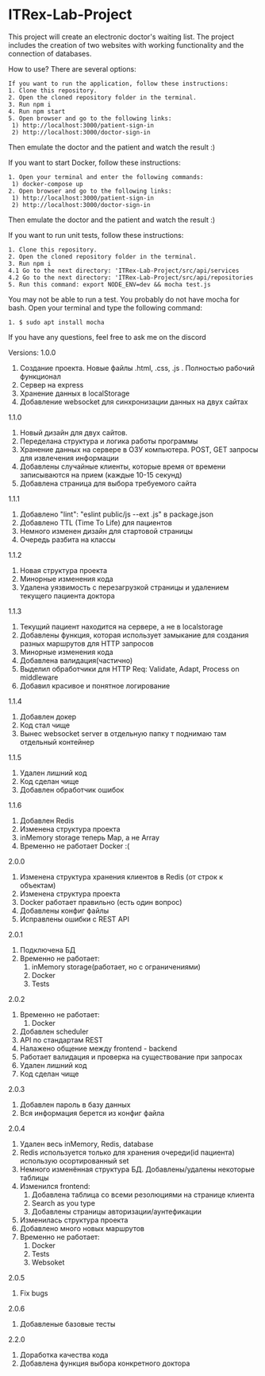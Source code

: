 # ITRex-Lab-Project
This project will create an electronic doctor's waiting list. The project includes the creation of two websites with working functionality and the connection of databases.

How to use? There are several options:

    If you want to run the application, follow these instructions: 
    1. Сlone this repository.
    2. Open the cloned repository folder in the terminal.
    3. Run npm i
    4. Run npm start
    5. Open browser and go to the following links:
     1) http://localhost:3000/patient-sign-in
     2) http://localhost:3000/doctor-sign-in

  Then emulate the doctor and the patient and watch the result :) 
    
  If you want to start Docker, follow these instructions:

    1. Open your terminal and enter the following commands:
     1) docker-compose up
    2. Open browser and go to the following links:
     1) http://localhost:3000/patient-sign-in
     2) http://localhost:3000/doctor-sign-in

  Then emulate the doctor and the patient and watch the result :) 

  If you want to run unit tests, follow these instructions:

    1. Сlone this repository.
    2. Open the cloned repository folder in the terminal.
    3. Run npm i 
    4.1 Go to the next directory: 'ITRex-Lab-Project/src/api/services
    4.2 Go to the next directory: 'ITRex-Lab-Project/src/api/repositories
    5. Run this command: export NODE_ENV=dev && mocha test.js

  You may not be able to run a test. You probably do not have mocha for bash.
   Open your terminal and type the following command:

    1. $ sudo apt install mocha


If you have any questions, feel free to ask me on the discord

Versions:
 1.0.0
  1) Создание проекта. Новые файлы .html, .css, .js . Полностью рабочий функционал
  2) Сервер на express
  3) Хранение данных в localStorage
  4) Добавление websocket для синхронизации данных на двух сайтах

 1.1.0
  1) Новый дизайн для двух сайтов. 
  2) Переделана структура и логика работы программы
  3) Хранение данных на сервере в ОЗУ компьютера. POST, GET запросы для извлечения информации
  4) Добавлены случайные клиенты, которые время от времени записываются на прием (каждые 10-15 секунд)
  5) Добавлена страница для выбора требуемого сайта

 1.1.1
  1) Добавлено "lint": "eslint public/js --ext .js" в package.json
  2) Добавлено TTL (Time To Life) для пациентов
  3) Немного изменен дизайн для стартовой страницы
  4) Очередь разбита на классы

 1.1.2
  1) Новая структура проекта
  2) Минорные изменения кода
  3) Удалена уязвимость с перезагрузкой страницы и удалением текущего пациента доктора

 1.1.3
  1) Текущий пациент находится на сервере, а не в localstorage
  2) Добавлены функция, которая использует замыкание для создания разных маршрутов для HTTP запросов
  3) Минорные изменения кода
  4) Добавлена валидация(частично)
  5) Выделил обработчики для HTTP Req: Validate, Adapt, Process on middleware
  6) Добавил красивое и понятное логирование
  
 1.1.4
  1) Добавлен докер
  2) Код стал чище
  3) Вынес websocket server в отдельную папку т поднимаю там отдельный контейнер
  
 1.1.5
  1) Удален лишний код
  2) Код сделан чище
  3) Добавлен обработчик ошибок

 1.1.6
  1) Добавлен Redis
  2) Изменена структура проекта
  3) inMemory storage теперь Map, а не Array
  4) Временно не работает Docker :(

 2.0.0
  1) Изменена структура хранения клиентов в Redis (от строк к объектам)
  2) Изменена структура проекта 
  3) Docker работает правильно (есть один вопрос)
  4) Добавлены конфиг файлы
  5) Исправлены ошибки с REST API
  
 2.0.1
  1) Подключена БД
  2) Временно не работает:
      1. inMemory storage(работает, но с ограничениями)
      2. Docker
      3. Tests

 2.0.2
  1) Временно не работает:
      1. Docker
  2) Добавлен scheduler
  3) API по стандартам REST
  4) Налажено общение между frontend - backend
  5) Работает валидация и проверка на существование при запросах
  6) Удален лишний код
  7) Код сделан чище

 2.0.3
  1) Добавлен пароль в базу данных
  2) Вся информация берется из конфиг файла

 2.0.4
  1) Удален весь inMemory, Redis, database 
  2) Redis используется только для хранения очереди(id пациента) использую осортированный set
  3) Немного изменённая структура БД. Добавлены/удалены некоторые таблицы
  4) Изменился frontend:
      1. Добавлена таблица со всеми резолюциями на странице клиента
      2. Search as you type
      3. Добавлены страницы авторизации/аунтефикации
  5) Изменилась структура проекта
  6) Добавлено много новых маршрутов
  7) Временно не работает:
      1. Docker
      2. Tests
      3. Websoket
      
  2.0.5
   1) Fix bugs 

  2.0.6
   1) Добавленые базовые тесты
   
 2.2.0
   1) Доработка качества кода
   2) Добавлена функция выбора конкретного доктора